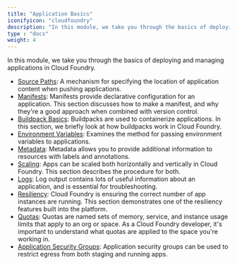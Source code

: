 ```yaml
---
title: "Application Basics"
iconifyicon: "cloudfoundry"
description: "In this module, we take you through the basics of deploying and managing applications in Cloud Foundry."
type : "docs"
weight: 4
---
```


In this module, we take you through the basics of deploying and managing applications in Cloud Foundry.

- [Source Paths](source-paths): A mechanism for specifying the location of application content when pushing applications.
- [Manifests](manifests): Manifests provide declarative configuration for an application. This section discusses how to make a manifest, and why they're a good approach when combined with version control.
- [Buildpack Basics](buildpacks): Buildpacks are used to containerize applications. In this section, we briefly look at how buildpacks work in Cloud Foundry.
- [Environment Variables](environment-variables): Examines the method for passing environment variables to applications.
- [Metadata](metadata): Metadata allows you to provide additional information to resources with labels and annotations.
- [Scaling](scaling): Apps can be scaled both horizontally and vertically in Cloud Foundry. This section describes the procedure for both.
- [Logs](logs): Log output contains lots of useful information about an application, and is essential for troubleshooting.
- [Resiliency](resiliency): Cloud Foundry is ensuring the correct number of app instances are running. This section demonstrates one of the resiliency features built into the platform.
- [Quotas](quotas): Quotas are named sets of memory, service, and instance usage limits that apply to an org or space. As a Cloud Foundry developer, it's important to understand what quotas are applied to the space you're working in.
- [Application Security Groups](security-groups): Application security groups can be used to restrict egress from both staging and running apps.
